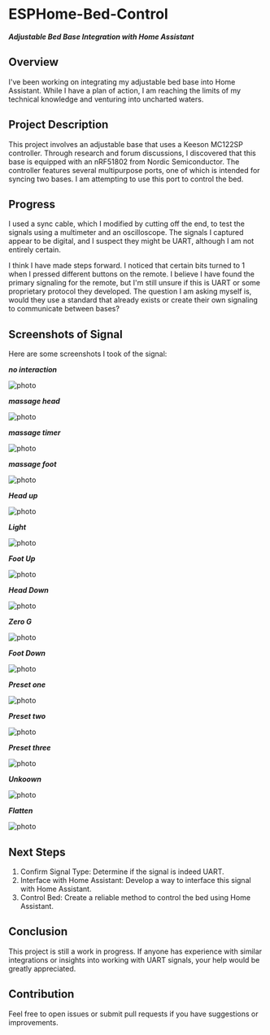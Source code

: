 # ESPHome-Bed-Control
 ___Adjustable Bed Base Integration with Home Assistant___

## Overview
I've been working on integrating my adjustable bed base into Home Assistant. While I have a plan of action, I am reaching the limits of my technical knowledge and venturing into uncharted waters.

## Project Description
This project involves an adjustable base that uses a Keeson MC122SP controller. Through research and forum discussions, I discovered that this base is equipped with an nRF51802 from Nordic Semiconductor. The controller features several multipurpose ports, one of which is intended for syncing two bases. I am attempting to use this port to control the bed.

## Progress
I used a sync cable, which I modified by cutting off the end, to test the signals using a multimeter and an oscilloscope. The signals I captured appear to be digital, and I suspect they might be UART, although I am not entirely certain.

I think I have made steps forward. I noticed that certain bits turned to 1 when I pressed different buttons on the remote. I believe I have found the primary signaling for the remote, but I'm still unsure if this is UART or some proprietary protocol they developed. The question I am asking myself is, would they use a standard that already exists or create their own signaling to communicate between bases?

## Screenshots of Signal
Here are some screenshots I took of the signal:

***no interaction***

![photo](https://raw.githubusercontent.com/jumpinjet22/ESPHome-Bed-Control/main/Remote%20Signals/SDS00001.png)

***massage head***

![photo](https://raw.githubusercontent.com/jumpinjet22/ESPHome-Bed-Control/main/Remote%20Signals/SDS00002.png)

***massage timer***

![photo](https://raw.githubusercontent.com/jumpinjet22/ESPHome-Bed-Control/main/Remote%20Signals/SDS00003.png)

***massage foot***

![photo](https://raw.githubusercontent.com/jumpinjet22/ESPHome-Bed-Control/main/Remote%20Signals/SDS00004.png)

***Head up***

![photo](https://raw.githubusercontent.com/jumpinjet22/ESPHome-Bed-Control/main/Remote%20Signals/SDS00005.png)

***Light***

![photo](https://raw.githubusercontent.com/jumpinjet22/ESPHome-Bed-Control/main/Remote%20Signals/SDS00006.png)

***Foot Up***

![photo](https://raw.githubusercontent.com/jumpinjet22/ESPHome-Bed-Control/main/Remote%20Signals/SDS00007.png)

***Head Down***

![photo](https://raw.githubusercontent.com/jumpinjet22/ESPHome-Bed-Control/main/Remote%20Signals/SDS00008.png)

***Zero G***

![photo](https://raw.githubusercontent.com/jumpinjet22/ESPHome-Bed-Control/main/Remote%20Signals/SDS00009.png)

***Foot Down***

![photo](https://raw.githubusercontent.com/jumpinjet22/ESPHome-Bed-Control/main/Remote%20Signals/SDS00010.png)

***Preset one***

![photo](https://raw.githubusercontent.com/jumpinjet22/ESPHome-Bed-Control/main/Remote%20Signals/SDS00011.png)

***Preset two***

![photo](https://raw.githubusercontent.com/jumpinjet22/ESPHome-Bed-Control/main/Remote%20Signals/SDS00012.png)

***Preset three***

![photo](https://raw.githubusercontent.com/jumpinjet22/ESPHome-Bed-Control/main/Remote%20Signals/SDS00013.png)

***Unkoown***

![photo](https://raw.githubusercontent.com/jumpinjet22/ESPHome-Bed-Control/main/Remote%20Signals/SDS00014.png)

***Flatten***

![photo](https://raw.githubusercontent.com/jumpinjet22/ESPHome-Bed-Control/main/Remote%20Signals/SDS00015.png)

## Next Steps
1. Confirm Signal Type: Determine if the signal is indeed UART.
2. Interface with Home Assistant: Develop a way to interface this signal with Home Assistant.
3. Control Bed: Create a reliable method to control the bed using Home Assistant.


## Conclusion
This project is still a work in progress. If anyone has experience with similar integrations or insights into working with UART signals, your help would be greatly appreciated.

## Contribution
Feel free to open issues or submit pull requests if you have suggestions or improvements.



